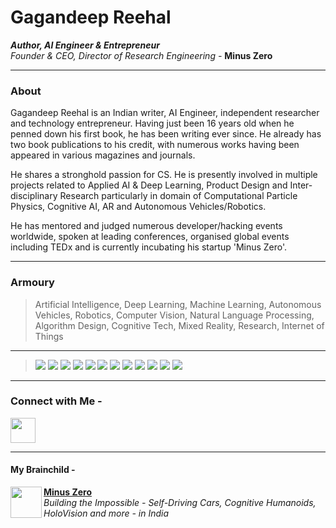 # Gagandeep Reehal
*__Author, AI Engineer & Entrepreneur__ \
Founder & CEO, Director of Research Engineering -* **Minus Zero**
____
### About

Gagandeep Reehal is an Indian writer, AI Engineer, independent researcher and technology entrepreneur. Having just been 16 years old when he penned down his first book, he has been writing ever since. He already has two book publications to his credit, with numerous works having been appeared in various magazines and journals.

He shares a stronghold passion for CS. He is presently involved in multiple projects related to Applied AI & Deep Learning, Product Design and Inter-disciplinary Research particularly in domain of Computational Particle Physics, Cognitive AI, AR and Autonomous Vehicles/Robotics.

He has mentored and judged numerous developer/hacking events worldwide, spoken at leading conferences, organised global events including TEDx and is currently incubating his startup 'Minus Zero'.
___


### Armoury

> Artificial Intelligence, Deep Learning, Machine Learning, Autonomous Vehicles, Robotics, Computer Vision, Natural Language Processing, Algorithm Design, Cognitive Tech, Mixed Reality, Research, Internet of Things

___
 
> <img src="https://img.shields.io/badge/python%20-%2314354C.svg?&style=for-the-badge&logo=python&logoColor=white"/> <img src="https://img.shields.io/badge/c++%20-%2300599C.svg?&style=for-the-badge&logo=c%2B%2B&ogoColor=white"/> <img src="https://img.shields.io/badge/java-%23ED8B00.svg?&style=for-the-badge&logo=java&logoColor=white"/> <img src="https://img.shields.io/badge/github%20-%23121011.svg?&style=for-the-badge&logo=github&logoColor=white"/> <img src="https://img.shields.io/badge/Keras%20-%23D00000.svg?&style=for-the-badge&logo=Keras&logoColor=white"/> <img src="https://img.shields.io/badge/TensorFlow%20-%23FF6F00.svg?&style=for-the-badge&logo=TensorFlow&logoColor=white" /> <img src="https://img.shields.io/badge/PyTorch%20-%23EE4C2C.svg?&style=for-the-badge&logo=PyTorch&logoColor=white" /> <img src="https://img.shields.io/badge/Jupyter%20-%23F37626.svg?&style=for-the-badge&logo=Jupyter&logoColor=white" /> <img src="https://img.shields.io/badge/node.js%20-%2343853D.svg?&style=for-the-badge&logo=node.js&logoColor=white"/> <img src="https://img.shields.io/badge/javascript%20-%23323330.svg?&style=for-the-badge&logo=javascript&logoColor=%23F7DF1E"/> <img src="https://img.shields.io/badge/MATLAB%20-%2300599C.svg?&style=for-the-badge"/> <img src="https://img.shields.io/badge/OpenCV-%23ED8B00.svg?&style=for-the-badge" />

____
### Connect with Me -

<a href="https://www.linkedin.com/in/gagandeepreehal">
<img src="https://image.flaticon.com/icons/png/512/174/174857.png" width="40" height="40" /> </a>

___
#### My Brainchild -
<p> <img align="left" src="https://avatars3.githubusercontent.com/u/70444900?s=180&v=4" width="50" height="50" />
  <b> <a href="https://minuszero.in"> Minus Zero </a> </b> <br>
  <i> Building the Impossible - Self-Driving Cars, Cognitive Humanoids, HoloVision and more - in India </i> </p>
